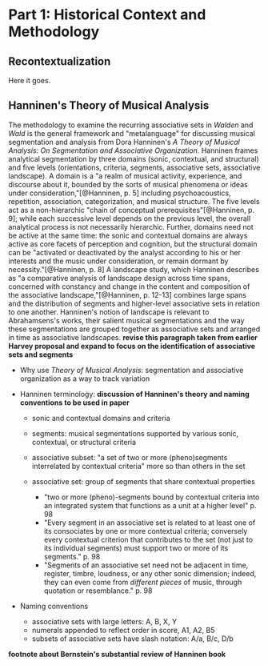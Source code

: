 
# Part 1: Historical Context and Methodology

## Recontextualization

Here it goes.


## Hanninen's Theory of Musical Analysis

The methodology to examine the recurring associative sets in *Walden* and *Wald* is the general framework and "metalanguage" for discussing musical segmentation and analysis from Dora Hanninen's *A Theory of Musical Analysis: On Segmentation and Associative Organization*. Hanninen frames analytical segmentation by three domains (sonic, contextual, and structural) and five levels (orientations, criteria, segments, associative sets, associative landscape). A domain is a "a realm of musical activity, experience, and discourse about it, bounded by the sorts of musical phenomena or ideas under consideration,"[@Hanninen, p. 5] including psychoacoustics, repetition, association, categorization, and musical structure. The five levels act as a non-hierarchic "chain of conceptual prerequisites"[@Hanninen, p. 9]; while each successive level depends on the previous level, the overall analytical process is not necessarily hierarchic. Further, domains need not be active at the same time: the sonic and contextual domains are always active as core facets of perception and cognition, but the structural domain can be "activated or deactivated by the analyst according to his or her interests and the music under consideration, or remain dormant by necessity."[@Hanninen, p. 8] A landscape study, which Hanninen describes as "a comparative analysis of landscape design across time spans, concerned with constancy and change in the content and composition of the associative landscape,"[@Hanninen, p. 12-13] combines large spans and the distribution of segments and higher-level associative sets in relation to one another. Hanninen's notion of landscape is relevant to Abrahamsens's works, their salient musical segmentations and the way these segmentations are grouped together as associative sets and arranged in time as associative landscapes. **revise this paragraph taken from earlier Harvey proposal and expand to focus on the identification of associative sets and segments**

- Why use *Theory of Musical Analysis*: segmentation and associative organization as a way to track variation
- Hanninen terminology: **discussion of Hanninen's theory and naming conventions to be used in paper**

    - sonic and contextual domains and criteria
    - segments: musical segmentations supported by various sonic, contextual, or structural criteria
    - associative subset: "a set of two or more (pheno)segments interrelated by contextual criteria" more so than others in the set
    - associative set: group of segments that share contextual properties
        
        - "two or more (pheno)-segments bound by contextual criteria into an integrated system that functions as a unit at a higher level" p. 98
        - "Every segment in an associative set is related to at least one of its consociates by one or more contextual criteria; conversely every contextual criterion that contributes to the set (not just to its individual segments) must support two or more of its segments." p. 98
        - "Segments of an associative set need not be adjacent in time, register, timbre, loudness, or any other sonic dimension; indeed, they can even come from *different pieces* of music, through quotation or resemblance." p. 98
    
- Naming conventions
    
    - associative sets with large letters: A, B, X, Y
    - numerals appended to reflect order in score, A1, A2, B5
    - subsets of associative sets have slash notation: A/a, B/c, D/b

<!-- This dissertation will be using an associative orientation to guide the segmentation process. Segments grouped by "repetition, similarity, or equivalence" and striving for connections between musical objects. -->

**footnote about Bernstein's substantial review of Hanninen book**

<!-- The following sections will go over each associative set in turn and identify notable contextual and compositional techniques that shape it. Given the close, interrelated qualities that many of these sets share, it is impractical to discuss the context of one without referring to the others. So earlier sections will mention other sets that have not been yet been discussed in great detail.* -->
